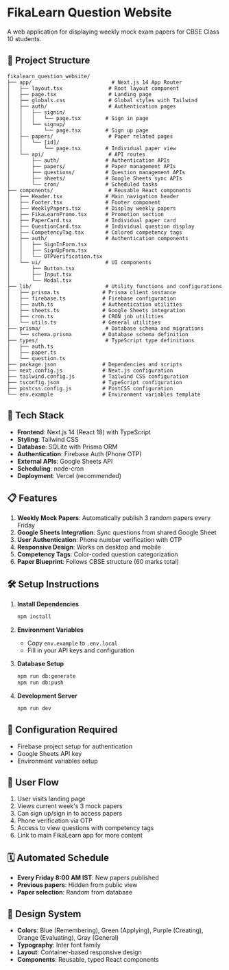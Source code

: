 # FikaLearn Question Website

A web application for displaying weekly mock exam papers for CBSE Class 10 students.

## 📁 Project Structure

```
fikalearn_question_website/
├── app/                          # Next.js 14 App Router
│   ├── layout.tsx               # Root layout component
│   ├── page.tsx                 # Landing page
│   ├── globals.css              # Global styles with Tailwind
│   ├── auth/                    # Authentication pages
│   │   ├── signin/
│   │   │   └── page.tsx        # Sign in page
│   │   └── signup/
│   │       └── page.tsx        # Sign up page
│   ├── papers/                  # Paper related pages
│   │   └── [id]/
│   │       └── page.tsx        # Individual paper view
│   └── api/                     # API routes
│       ├── auth/               # Authentication APIs
│       ├── papers/             # Paper management APIs
│       ├── questions/          # Question management APIs
│       ├── sheets/             # Google Sheets sync APIs
│       └── cron/               # Scheduled tasks
├── components/                  # Reusable React components
│   ├── Header.tsx              # Main navigation header
│   ├── Footer.tsx              # Footer component
│   ├── WeeklyPapers.tsx        # Display weekly papers
│   ├── FikaLearnPromo.tsx      # Promotion section
│   ├── PaperCard.tsx           # Individual paper card
│   ├── QuestionCard.tsx        # Individual question display
│   ├── CompetencyTag.tsx       # Colored competency tags
│   ├── auth/                   # Authentication components
│   │   ├── SignInForm.tsx
│   │   ├── SignUpForm.tsx
│   │   └── OTPVerification.tsx
│   └── ui/                     # UI components
│       ├── Button.tsx
│       ├── Input.tsx
│       └── Modal.tsx
├── lib/                        # Utility functions and configurations
│   ├── prisma.ts              # Prisma client instance
│   ├── firebase.ts            # Firebase configuration
│   ├── auth.ts                # Authentication utilities
│   ├── sheets.ts              # Google Sheets integration
│   ├── cron.ts                # CRON job utilities
│   └── utils.ts               # General utilities
├── prisma/                     # Database schema and migrations
│   └── schema.prisma          # Database schema definition
├── types/                      # TypeScript type definitions
│   ├── auth.ts
│   ├── paper.ts
│   └── question.ts
├── package.json               # Dependencies and scripts
├── next.config.js             # Next.js configuration
├── tailwind.config.js         # Tailwind CSS configuration
├── tsconfig.json              # TypeScript configuration
├── postcss.config.js          # PostCSS configuration
└── env.example                # Environment variables template
```

## 🚀 Tech Stack

- **Frontend**: Next.js 14 (React 18) with TypeScript
- **Styling**: Tailwind CSS
- **Database**: SQLite with Prisma ORM
- **Authentication**: Firebase Auth (Phone OTP)
- **External APIs**: Google Sheets API
- **Scheduling**: node-cron
- **Deployment**: Vercel (recommended)

## 📋 Features

1. **Weekly Mock Papers**: Automatically publish 3 random papers every Friday
2. **Google Sheets Integration**: Sync questions from shared Google Sheet
3. **User Authentication**: Phone number verification with OTP
4. **Responsive Design**: Works on desktop and mobile
5. **Competency Tags**: Color-coded question categorization
6. **Paper Blueprint**: Follows CBSE structure (60 marks total)

## 🛠️ Setup Instructions

1. **Install Dependencies**
   ```bash
   npm install
   ```

2. **Environment Variables**
   - Copy `env.example` to `.env.local`
   - Fill in your API keys and configuration

3. **Database Setup**
   ```bash
   npm run db:generate
   npm run db:push
   ```

4. **Development Server**
   ```bash
   npm run dev
   ```

## 🔧 Configuration Required

- Firebase project setup for authentication
- Google Sheets API key
- Environment variables setup

## 📱 User Flow

1. User visits landing page
2. Views current week's 3 mock papers
3. Can sign up/sign in to access papers
4. Phone verification via OTP
5. Access to view questions with competency tags
6. Link to main FikaLearn app for more content

## 🗓️ Automated Schedule

- **Every Friday 8:00 AM IST**: New papers published
- **Previous papers**: Hidden from public view
- **Paper selection**: Random from database

## 🎨 Design System

- **Colors**: Blue (Remembering), Green (Applying), Purple (Creating), Orange (Evaluating), Gray (General)
- **Typography**: Inter font family
- **Layout**: Container-based responsive design
- **Components**: Reusable, typed React components 
